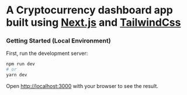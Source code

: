 # A Cryptocurrency dashboard app built using [Next.js](https://nextjs.org/) and [TailwindCss](https://tailwindcss.com)

### Getting Started (Local Environment)

First, run the development server:

```bash
npm run dev
# or
yarn dev
```

Open [http://localhost:3000](http://localhost:3000) with your browser to see the result.
